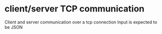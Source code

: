 client/server TCP communication
================================
Client and server communication over a tcp connection
Input is expected to be JSON 

